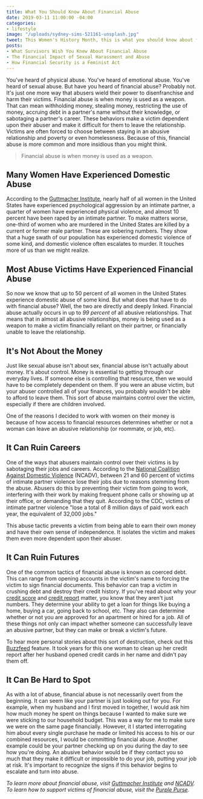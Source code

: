 ```yaml
---
title: What You Should Know About Financial Abuse
date: 2019-03-11 11:00:00 -04:00
categories:
- lifestyle
image: "/uploads/sydney-sims-521161-unsplash.jpg"
tweet: This Women's History Month, this is what you should know about financial abuse.
posts:
- What Survivors Wish You Knew About Financial Abuse
- The Financial Impact of Sexual Harassment and Abuse
- How Financial Security is a Feminist Act
---
```


You've heard of physical abuse. You've heard of emotional abuse. You've heard of sexual abuse. But have you heard of financial abuse? Probably not. It's just one more way that abusers wield their power to disenfranchise and harm their victims. Financial abuse is when money is used as a weapon. That can mean withholding money, stealing money, restricting the use of money, accruing debt in a partner's name without their knowledge, or sabotaging a partner's career. These behaviors make a victim dependent upon their abuser and make it difficult for them to leave the relationship. Victims are often forced to choose between staying in an abusive relationship and poverty or even homelessness. Because of this, financial abuse is more common and more insidious than you might think.

> Financial abuse is when money is used as a weapon.

## Many Women Have Experienced Domestic Abuse

According to the [Guttmacher Institute](https://www.guttmacher.org/gpr/2016/07/understanding-intimate-partner-violence-sexual-and-reproductive-health-and-rights-issue?gclid=EAIaIQobChMI5N2Plbfz4AIVxV6GCh0EgQMQEAAYAyAAEgLGTvD_BwE), nearly half of all women in the United States have experienced psychological aggression by an intimate partner, a quarter of women have experienced physical violence, and almost 10 percent have been raped by an intimate partner. To make matters worse, one-third of women who are murdered in the United States are killed by a current or former male partner. These are sobering numbers. They show that a huge swath of our population has experienced domestic violence of some kind, and domestic violence often escalates to murder. It touches more of us than we might realize. 

## Most Abuse Victims Have Experienced Financial Abuse

So now we know that up to 50 percent of all women in the United States experience domestic abuse of some kind. But what does that have to do with financial abuse? Well, the two are directly and deeply linked. Financial abuse actually occurs in up to *99 percent* of all abusive relationships. That means that in almost all abusive relationships, money is being used as a weapon to make a victim financially reliant on their partner, or financially unable to leave the relationship.

## It's Not About the Money

Just like sexual abuse isn't about sex, financial abuse isn't actually about money. It's about control. Money is essential to getting through our everyday lives. If someone else is controlling that resource, then we would have to be completely dependent on them. If you were an abuse victim, but your abuser controlled all of your finances, you probably wouldn't be able to afford to leave them. This sort of abuse maintains control over the victim, especially if there are children involved.

One of the reasons I decided to work with women on their money is because of how access to financial resources determines whether or not a woman can leave an abusive relationship (or roommate, or job, etc).

## It Can Ruin Careers

One of the ways that abusers maintain control over their victims is by sabotaging their jobs and careers. According to the [National Coalition Against Domestic Violence](https://ncadv.org/blog/posts/quick-guide-economic-and-financial-abuse) (NCADV), between 21 and 60 percent of victims of intimate partner violence lose their jobs due to reasons stemming from the abuse. Abusers do this by preventing their victim from going to work, interfering with their work by making frequent phone calls or showing up at their office, or demanding that they quit. According to the CDC, victims of intimate partner violence "lose a total of 8 million days of paid work each year, the equivalent of 32,000 jobs."

This abuse tactic prevents a victim from being able to earn their own money and have their own sense of independence. It isolates the victim and makes them even more dependent upon their abuser.

## It Can Ruin Futures

One of the common tactics of financial abuse is known as coerced debt. This can range from opening accounts in the victim's name to forcing the victim to sign financial documents. This behavior can trap a victim in crushing debt and destroy their credit history. If you've read about why your [credit score](https://www.maggiegermano.com/blog/care-about-your-credit-score) and [credit report](https://www.maggiegermano.com/blog/the-difference-between-your-credit-score-and-your-credit-report/) matter, you know that they aren't just numbers. They determine your ability to get a loan for things like buying a home, buying a car, going back to school, etc. They also can determine whether or not you are approved for an apartment or hired for a job. All of these things not only can impact whether someone can successfully leave an abusive partner, but they can make or break a victim's future.

To hear more personal stories about this sort of destruction, check out this [Buzzfeed](https://www.buzzfeednews.com/article/arianelange/coerced-debt-financial-abuse-fix-credit-score) feature. It took years for this one woman to clean up her credit report after her husband opened credit cards in her name and didn't pay them off.

## It Can Be Hard to Spot

As with a lot of abuse, financial abuse is not necessarily overt from the beginning. It can seem like your partner is just looking out for you. For example, when my husband and I first moved in together, I would ask him how much money he spent on things because I wanted to make sure we were sticking to our household budget. This was a way for me to make sure we were on the same page financially. However, it I started interrogating him about every single purchase he made or limited his access to his or our combined resources, I would be committing financial abuse.  Another example could be your partner checking up on you during the day to see how you're doing. An abusive behavior would be if they contact you so much that they make it difficult or impossible to do your job, putting your job at risk. It's important to recognize the signs if this behavior begins to escalate and turn into abuse. 

*To learn more about financial abuse, visit [Guttmacher Institute](https://www.guttmacher.org/gpr/2016/07/understanding-intimate-partner-violence-sexual-and-reproductive-health-and-rights-issue?gclid=EAIaIQobChMI5N2Plbfz4AIVxV6GCh0EgQMQEAAYAyAAEgLGTvD_BwE) and [NCADV](https://ncadv.org/blog/posts/quick-guide-economic-and-financial-abuse). To learn how to support victims of financial abuse, visit the [Purple Purse](https://www.purplepurse.com/).*